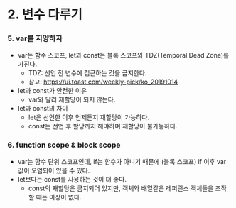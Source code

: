 # 2. 변수 다루기

### 5. var를 지양하자

- var는 함수 스코프, let과 const는 블록 스코프와 TDZ(Temporal Dead Zone)를 가진다.
  - TDZ: 선언 전 변수에 접근하는 것을 금지한다.
  - 참고: https://ui.toast.com/weekly-pick/ko_20191014
- let과 const가 안전한 이유
  - var와 달리 재할당이 되지 않는다.
- let과 const의 차이
  - let은 선언한 이후 언제든지 재할당이 가능하다.
  - const는 선언 후 할당까지 해야하며 재할당이 불가능하다.



### 6. function scope & block scope

- var는 함수 단위 스코프인데, if는 함수가 아니기 때문에 (블록 스코프) if 이후 var 값이 오염되어 있을 수 있다.
- let보다는 const를 사용하는 것이 더 좋다.
  - const의 재할당은 금지되어 있지만, 객체와 배열같은 레퍼런스 객체들을 조작할 때는 이상이 없다.